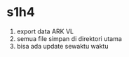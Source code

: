 # s1h4
1. export data ARK VL
2. semua file simpan di direktori utama
3. bisa ada update sewaktu waktu
